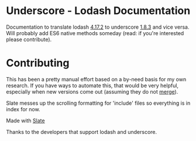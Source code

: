 # Underscore - Lodash Documentation

Documentation to translate lodash [4.17.2](https://lodash.com/docs/4.17.2) to underscore  [1.8.3](http://devdocs.io/underscore/) and vice versa. Will probably add ES6 native methods someday (read: if you're interested please contribute).

# Contributing
This has been a pretty manual effort based on a by-need basis for my own research. If you have ways to automate this, that would be very helpful, especially when new versions come out (assuming they do not [merge](https://github.com/underdash/underdash/issues/14)).

Slate messes up the scrolling formatting for 'include' files so everything is in index for now.

Made with [Slate](https://github.com/lord/slate)

Thanks to the developers that support lodash and underscore.
